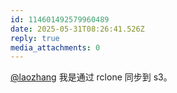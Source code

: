 ```yaml
---
id: 114601492579960489
date: 2025-05-31T08:26:41.526Z
reply: true
media_attachments: 0
---
```


[@laozhang](https://suo.si/@laozhang) 我是通过 rclone 同步到 s3。

